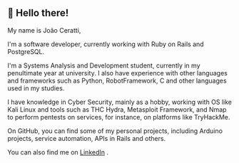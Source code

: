 ## 👋 Hello there!

My name is João Ceratti,

I'm a software developer, currently working with Ruby on Rails and PostgreSQL.

I'm a Systems Analysis and Development student, currently in my penultimate year at university. I also have experience with other languages and frameworks such as Python, RobotFramework, C and other languages used in my studies.

I have knowledge in Cyber Security, mainly as a hobby, working with OS like Kali Linux and tools such as THC Hydra, Metasploit Framework, and Nmap to perform pentests on services, for instance, on platforms like TryHackMe.

On GitHub, you can find some of my personal projects, including Arduino projects, service automation, APIs in Rails and others.

You can also find me on [LinkedIn](https://www.linkedin.com/in/joao-ceratti-ba20392b0/) .
